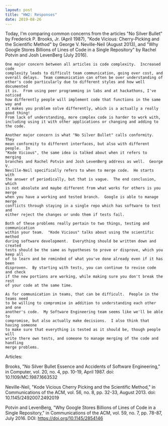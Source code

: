 ```yaml
---
layout: post
title: "HW2: Responses"
date: 2019-08-26
---
```


  Today, I'm comparing common concerns from the articles "No Silver Bullet" 
  by Frederick P. Brooks, Jr. (April 1987), "Kode Vicious: Cherry-Picking and the 
  Scientific Method" by George V. Neville-Neil (August 2013), and "Why Google Stores 
  Billions of Lines of Code in a Single Repository" by Rachel Potvin and 
  Josh LevenBerg (July 2016).  
  
    One major concern between all articles is code complexity.  Increased code
    complexity leads to difficult team communication, going over cost, and 
    overall delays.  Team communication can often be over understanding of 
    other's code particularly due to different styles and how well documented 
    it is.  From using peer programming in labs and at hackathons, I've noticed
    how differently people will implement code that functions in the same way and
    it makes you problem solve differently, which is a actually a really good thing!
    From lack of understanding, more complex code is harder to work with, 
    including using it with other applications or changing and adding to 
    the code.
  
    Another major concern is what "No Silver Bullet" calls conformity.  They 
    mean conformity to different interfaces, but also with different people.  In 
    "Kode Vicious", the same idea is talked about when it refers to merging 
    branches and Rachel Potvin and Josh LevenBerg address as well.  George V. 
    Neville-Neil specifically refers to when to merge code.  He starts with 
    the answer of periodically, but that is vague.  The end conclusion, which 
    is not absolute and maybe different from what works for others is you merge 
    when you have a working and tested branch.  Google is able to manage merge 
    conflicts through staying in a single repo which has software to test and 
    either reject the changes or undo them if tests fail.
  
    Both of these problems really pertain to two things, testing and communication 
    within your team.  "Kode Vicious" talks about using the scientific method 
    during software development.  Everything should be written down and created 
    tests should be the same as hypotheses to prove or disprove, which you keep all 
    of to learn and be reminded of what you've done already even if it has been 
    disproven.  By starting with tests, you can continue to revise code and check 
    if the new portions are working, while making sure you don't break the rest 
    of your code at the same time.  
    
    As for communication in teams, that can be difficult.  People in the teams need 
    to be willing to compromise in addition to understanding each other and one 
    another's code.  My Software Engineering team seems like we'll be able to 
    compromise, but also actually make decisions.  I also think that having someone
    to make sure that everything is tested as it should be, though people will 
    write there own tests, and someone to manage merging of the code and handling 
    merge problems.
  
  
Articles:

  Brooks, "No Silver Bullet Essence and Accidents of Software Engineering," in 
      Computer, vol. 20, no. 4, pp. 10-19, April 1987. doi: 10.1109/MC.1987.1663532

  Neville-Neil, "Kode Vicious Cherry Picking and the Scientific Method," in 
      Communications of the ACM, vol. 56, no. 8, pp. 32-33, August 2013.
      doi: 10.1145/2492007.2492019

  Potvin and LevenBerg, "Why Google Stores Billions of Lines of Code in a Single 
      Repository," in Communications of the ACM, vol. 59, no. 7, pp. 78-87, 
      July 2016. DOI: https://doi.org/10.1145/2854146
 
